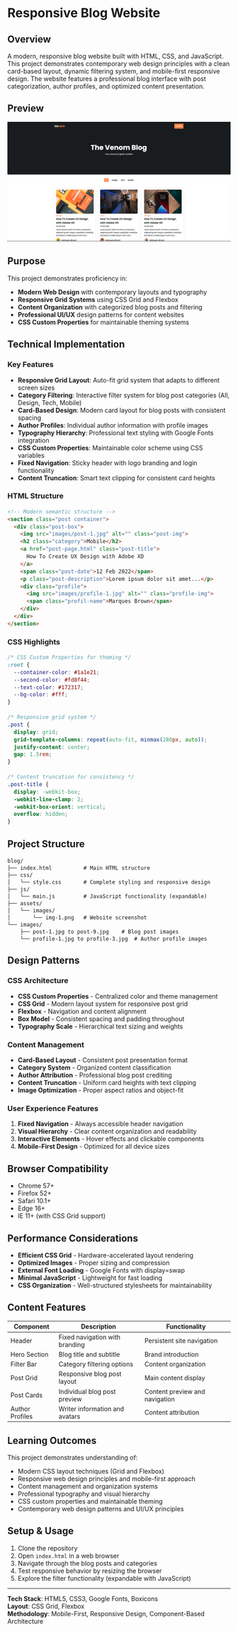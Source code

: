 # Responsive Blog Website

## Overview

A modern, responsive blog website built with HTML, CSS, and JavaScript. This project demonstrates contemporary web design principles with a clean card-based layout, dynamic filtering system, and mobile-first responsive design. The website features a professional blog interface with post categorization, author profiles, and optimized content presentation.

## Preview

![Blog Website Screenshot](assets/images/img-1.png)

## Purpose

This project demonstrates proficiency in:
- **Modern Web Design** with contemporary layouts and typography
- **Responsive Grid Systems** using CSS Grid and Flexbox
- **Content Organization** with categorized blog posts and filtering
- **Professional UI/UX** design patterns for content websites
- **CSS Custom Properties** for maintainable theming systems

## Technical Implementation

### Key Features

- **Responsive Grid Layout**: Auto-fit grid system that adapts to different screen sizes
- **Category Filtering**: Interactive filter system for blog post categories (All, Design, Tech, Mobile)
- **Card-Based Design**: Modern card layout for blog posts with consistent spacing
- **Author Profiles**: Individual author information with profile images
- **Typography Hierarchy**: Professional text styling with Google Fonts integration
- **CSS Custom Properties**: Maintainable color scheme using CSS variables
- **Fixed Navigation**: Sticky header with logo branding and login functionality
- **Content Truncation**: Smart text clipping for consistent card heights

### HTML Structure

```html
<!-- Modern semantic structure -->
<section class="post container">
  <div class="post-box">
    <img src="images/post-1.jpg" alt="" class="post-img">
    <h2 class="category">Mobile</h2>
    <a href="post-page.html" class="post-title">
      How To Create UX Design with Adobe XD
    </a>
    <span class="post-date">12 Feb 2022</span>
    <p class="post-description">Lorem ipsum dolor sit amet...</p>
    <div class="profile">
      <img src="images/profile-1.jpg" alt="" class="profile-img">
      <span class="profil-name">Marques Brown</span>
    </div>
  </div>
</section>
```

### CSS Highlights

```css
/* CSS Custom Properties for theming */
:root {
  --container-color: #1a1e21;
  --second-color: #fd8f44;
  --text-color: #172317;
  --bg-color: #fff;
}

/* Responsive grid system */
.post {
  display: grid;
  grid-template-columns: repeat(auto-fit, minmax(280px, auto));
  justify-content: center;
  gap: 1.5rem;
}

/* Content truncation for consistency */
.post-title {
  display: -webkit-box;
  -webkit-line-clamp: 2;
  -webkit-box-orient: vertical;
  overflow: hidden;
}
```

## Project Structure

```
blog/
├── index.html          # Main HTML structure
├── css/
│   └── style.css       # Complete styling and responsive design
├── js/
│   └── main.js         # JavaScript functionality (expandable)
├── assets/
│   └── images/
│       └── img-1.png   # Website screenshot
└── images/
    ├── post-1.jpg to post-9.jpg    # Blog post images
    └── profile-1.jpg to profile-3.jpg  # Author profile images
```

## Design Patterns

### CSS Architecture
- **CSS Custom Properties** - Centralized color and theme management
- **CSS Grid** - Modern layout system for responsive post grid
- **Flexbox** - Navigation and content alignment
- **Box Model** - Consistent spacing and padding throughout
- **Typography Scale** - Hierarchical text sizing and weights

### Content Management
- **Card-Based Layout** - Consistent post presentation format
- **Category System** - Organized content classification
- **Author Attribution** - Professional blog post crediting
- **Content Truncation** - Uniform card heights with text clipping
- **Image Optimization** - Proper aspect ratios and object-fit

### User Experience Features
1. **Fixed Navigation** - Always accessible header navigation
2. **Visual Hierarchy** - Clear content organization and readability
3. **Interactive Elements** - Hover effects and clickable components
4. **Mobile-First Design** - Optimized for all device sizes

## Browser Compatibility

- Chrome 57+
- Firefox 52+
- Safari 10.1+
- Edge 16+
- IE 11+ (with CSS Grid support)

## Performance Considerations

- **Efficient CSS Grid** - Hardware-accelerated layout rendering
- **Optimized Images** - Proper sizing and compression
- **External Font Loading** - Google Fonts with display=swap
- **Minimal JavaScript** - Lightweight for fast loading
- **CSS Organization** - Well-structured stylesheets for maintainability

## Content Features

| Component | Description | Functionality |
|-----------|-------------|---------------|
| Header | Fixed navigation with branding | Persistent site navigation |
| Hero Section | Blog title and subtitle | Brand introduction |
| Filter Bar | Category filtering options | Content organization |
| Post Grid | Responsive blog post layout | Main content display |
| Post Cards | Individual blog post preview | Content preview and navigation |
| Author Profiles | Writer information and avatars | Content attribution |

## Learning Outcomes

This project demonstrates understanding of:
- Modern CSS layout techniques (Grid and Flexbox)
- Responsive web design principles and mobile-first approach
- Content management and organization systems
- Professional typography and visual hierarchy
- CSS custom properties and maintainable theming
- Contemporary web design patterns and UI/UX principles

## Setup & Usage

1. Clone the repository
2. Open `index.html` in a web browser
3. Navigate through the blog posts and categories
4. Test responsive behavior by resizing the browser
5. Explore the filter functionality (expandable with JavaScript)

---

**Tech Stack**: HTML5, CSS3, Google Fonts, Boxicons  
**Layout**: CSS Grid, Flexbox  
**Methodology**: Mobile-First, Responsive Design, Component-Based Architecture
